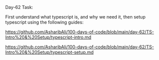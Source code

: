 Day-62 Task:

First understand what typescript is, and why we need it, then setup typescript using the following guides:

https://github.com/AsharibAli/100-days-of-code/blob/main/day-62/TS-Intro%20&%20Setup/typescript-intro.md

https://github.com/AsharibAli/100-days-of-code/blob/main/day-62/TS-Intro%20&%20Setup/typescript-setup.md